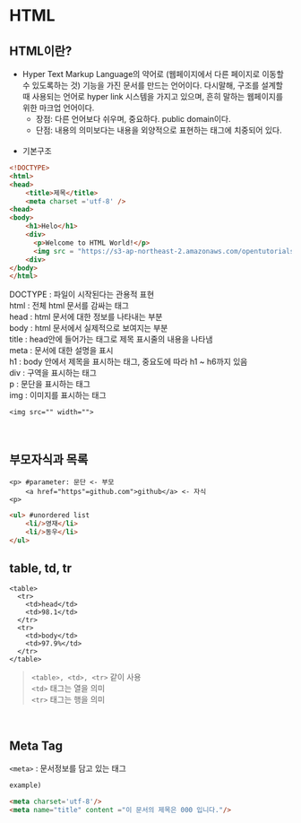 # __HTML__<br/>
## HTML이란?
- Hyper Text Markup Language의 약어로 (웹페이지에서 다른 페이지로 이동할 수 있도록하는 것) 기능을 가진 문서를 만드는 언어이다.
다시말해, 구조를 설계할 때 사용되는 언어로 hyper link 시스템을 가지고 있으며, 흔히 말하는 웹페이지를 위한 마크업 언어이다.<br/>
  - 장점: 다른 언어보다 쉬우며, 중요하다. public domain이다.
  - 단점: 내용의 의미보다는 내용을 외양적으로 표현하는 태그에 치중되어 있다.
<br/><br/>
- 기본구조<br/>
```html
<!DOCTYPE>
<html>
<head>
    <title>제목</title>
    <meta charset ='utf-8' />
<head>
<body>
    <h1>Helo</h1>
    <div>
      <p>Welcome to HTML World!</p>
      <img src = "https://s3-ap-northeast-2.amazonaws.com/opentutorials-user-file/course/1/5641.png">
    <div>
</body>
</html>

```
DOCTYPE : 파일이 시작된다는 관용적 표현<br/>
html : 전체 html 문서를 감싸는 태그<br/>
head : html 문서에 대한 정보를 나타내는 부분<br/>
body : html 문서에서 실제적으로 보여지는 부분<br/>
title : head안에 들어가는 태그로 제목 표시줄의 내용을 나타냄<br/>
meta : 문서에 대한 설명을 표시<br/> 
h1 : body 안에서 제목을 표시하는 태그, 중요도에 따라 h1 ~ h6까지 있음<br/>
div : 구역을 표시하는 태그<br/>
p : 문단을 표시하는 태그<br/>
img : 이미지를 표시하는 태그<br/>
```
<img src="" width="">
```
<br/>

## __부모자식과 목록__
```
<p> #parameter: 문단 <- 부모
    <a href="https"=github.com">github</a> <- 자식
<p>
```
```html
<ul> #unordered list
    <li/>영재</li>
    <li/>동우</li>
</ul> 

```

## __table, td, tr__
```
<table>
  <tr>
    <td>head</td>
    <td>98.1</td>
  </tr>
  <tr>
    <td>body</td>
    <td>97.9%</td>
  </tr>
</table>

```
> `<table>, <td>, <tr>` 같이 사용<br/>
`<td>` 태그는 열을 의미<br/>
`<tr>` 태그는 행을 의미

<br>

## __Meta Tag__
`<meta>` : 문서정보를 담고 있는 태그
```html
example)

<meta charset='utf-8'/>
<meta name="title" content ="이 문서의 제목은 000 입니다."/>
```
